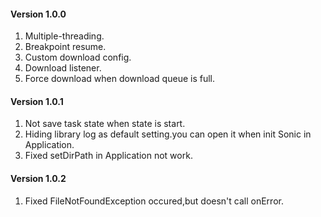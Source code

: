 #### Version 1.0.0
1. Multiple-threading.
2. Breakpoint resume.
3. Custom download config.
4. Download listener.
5. Force download when download queue is full.

#### Version 1.0.1
1. Not save task state when state is start.
2. Hiding library log as default setting.you can open it when init Sonic in Application.
3. Fixed setDirPath in Application not work.

#### Version 1.0.2
1. Fixed FileNotFoundException occured,but doesn't call onError.
